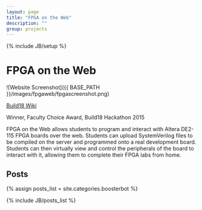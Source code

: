```yaml
---
layout: page
title: "FPGA on the Web"
description: ""
group: projects
---
```

{% include JB/setup %}

FPGA on the Web
================

![Website Screenshot]({{ BASE_PATH }}/images/fpgaweb/fpgascreenshot.png)

[Build18 Wiki](http://build18.org/wiki/index.php/FPGA_on_the_Web!)

Winner, Faculty Choice Award, Build18 Hackathon 2015

FPGA on the Web allows students to program and interact with Altera DE2-115 FPGA boards over the web. Students can upload SystemVerilog files to be compiled on the server and programmed onto a real development board. Students can then virtually view and control the peripherals of the board to interact with it, allowing them to complete their FPGA labs from home.

Posts
-----
{% assign posts_list = site.categories.boosterbot %}
<html>
{% include JB/posts_list %}
</html>


